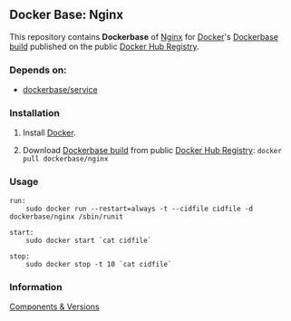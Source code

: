 ## Docker Base: Nginx


This repository contains **Dockerbase** of [Nginx](http://nginx.org/) for [Docker](https://www.docker.com/)'s [Dockerbase build](https://registry.hub.docker.com/u/dockerbase/nginx/) published on the public [Docker Hub Registry](https://registry.hub.docker.com/).


### Depends on:

* [dockerbase/service](https://registry.hub.docker.com/u/library/service/)


### Installation

1. Install [Docker](https://docs.docker.com/installation/).

2. Download [Dockerbase build](https://registry.hub.docker.com/u/dockerbase/nginx/) from public [Docker Hub Registry](https://registry.hub.docker.com/): `docker pull dockerbase/nginx`


### Usage

    run:
        sudo docker run --restart=always -t --cidfile cidfile -d dockerbase/nginx /sbin/runit

    start:
        sudo docker start `cat cidfile`

    stop:
        sudo docker stop -t 10 `cat cidfile`

### Information
[Components & Versions](https://github.com/dockerbase/nginx/blob/master/COMPONENTS)
